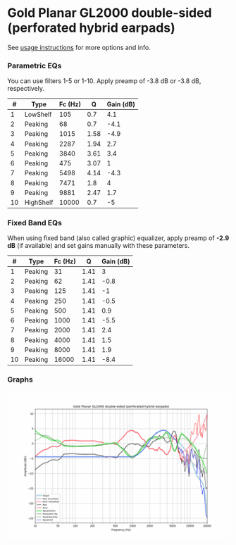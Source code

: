 # Gold Planar GL2000 double-sided (perforated hybrid earpads)
See [usage instructions](https://github.com/jaakkopasanen/AutoEq#usage) for more options and info.

### Parametric EQs
You can use filters 1-5 or 1-10. Apply preamp of -3.8 dB or -3.8 dB, respectively.

|   # | Type      |   Fc (Hz) |    Q |   Gain (dB) |
|-----|-----------|-----------|------|-------------|
|   1 | LowShelf  |       105 | 0.7  |         4.1 |
|   2 | Peaking   |        68 | 0.7  |        -4.1 |
|   3 | Peaking   |      1015 | 1.58 |        -4.9 |
|   4 | Peaking   |      2287 | 1.94 |         2.7 |
|   5 | Peaking   |      3840 | 3.61 |         3.4 |
|   6 | Peaking   |       475 | 3.07 |         1   |
|   7 | Peaking   |      5498 | 4.14 |        -4.3 |
|   8 | Peaking   |      7471 | 1.8  |         4   |
|   9 | Peaking   |      9881 | 2.47 |         1.7 |
|  10 | HighShelf |     10000 | 0.7  |        -5   |

### Fixed Band EQs
When using fixed band (also called graphic) equalizer, apply preamp of **-2.9 dB** (if available) and set gains manually with these parameters.

|   # | Type    |   Fc (Hz) |    Q |   Gain (dB) |
|-----|---------|-----------|------|-------------|
|   1 | Peaking |        31 | 1.41 |         3   |
|   2 | Peaking |        62 | 1.41 |        -0.8 |
|   3 | Peaking |       125 | 1.41 |        -1   |
|   4 | Peaking |       250 | 1.41 |        -0.5 |
|   5 | Peaking |       500 | 1.41 |         0.9 |
|   6 | Peaking |      1000 | 1.41 |        -5.5 |
|   7 | Peaking |      2000 | 1.41 |         2.4 |
|   8 | Peaking |      4000 | 1.41 |         1.5 |
|   9 | Peaking |      8000 | 1.41 |         1.9 |
|  10 | Peaking |     16000 | 1.41 |        -8.4 |

### Graphs
![](./Gold%20Planar%20GL2000%20double-sided%20(perforated%20hybrid%20earpads).png)
